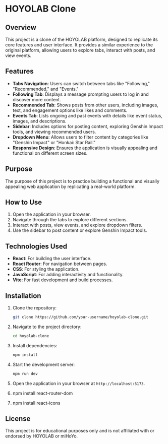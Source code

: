 # HOYOLAB Clone

## Overview
This project is a clone of the HOYOLAB platform, designed to replicate its core features and user interface. It provides a similar experience to the original platform, allowing users to explore tabs, interact with posts, and view events.

## Features
- **Tabs Navigation**: Users can switch between tabs like "Following," "Recommended," and "Events."
- **Following Tab**: Displays a message prompting users to log in and discover more content.
- **Recommended Tab**: Shows posts from other users, including images, text, and engagement options like likes and comments.
- **Events Tab**: Lists ongoing and past events with details like event status, images, and descriptions.
- **Sidebar**: Includes options for posting content, exploring Genshin Impact tools, and viewing recommended users.
- **Dropdown Menu**: Allows users to filter content by categories like "Genshin Impact" or "Honkai: Star Rail."
- **Responsive Design**: Ensures the application is visually appealing and functional on different screen sizes.

## Purpose
The purpose of this project is to practice building a functional and visually appealing web application by replicating a real-world platform.

## How to Use
1. Open the application in your browser.
2. Navigate through the tabs to explore different sections.
3. Interact with posts, view events, and explore dropdown filters.
4. Use the sidebar to post content or explore Genshin Impact tools.

## Technologies Used
- **React**: For building the user interface.
- **React Router**: For navigation between pages.
- **CSS**: For styling the application.
- **JavaScript**: For adding interactivity and functionality.
- **Vite**: For fast development and build processes.

## Installation
1. Clone the repository:
   ```bash
   git clone https://github.com/your-username/hoyolab-clone.git
   ```
2. Navigate to the project directory:
   ```bash
   cd hoyolab-clone
   ```
3. Install dependencies:
   ```bash
   npm install
   ```
4. Start the development server:
   ```bash
   npm run dev
   ```
5. Open the application in your browser at `http://localhost:5173`.

6. npm install react-router-dom

7. npm install react-icons

## License
This project is for educational purposes only and is not affiliated with or endorsed by HOYOLAB or miHoYo.
